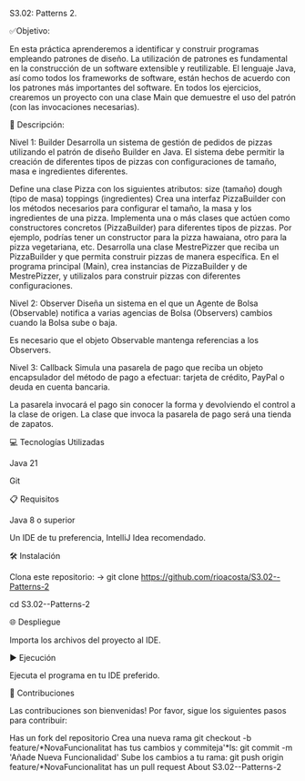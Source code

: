 
S3.02: Patterns 2.

✅Objetivo:

En esta práctica aprenderemos a identificar y construir programas empleando patrones de diseño. La utilización de patrones es fundamental en la construcción de un software extensible y reutilizable. El lenguaje Java, así como todos los frameworks de software, están hechos de acuerdo con los patrones más importantes del software. En todos los ejercicios, crearemos un proyecto con una clase Main que demuestre el uso del patrón (con las invocaciones necesarias).



📄 Descripción:

Nivel 1: Builder
Desarrolla un sistema de gestión de pedidos de pizzas utilizando el patrón de diseño Builder en Java. El sistema debe permitir la creación de diferentes tipos de pizzas con configuraciones de tamaño, masa e ingredientes diferentes.

Define una clase Pizza con los siguientes atributos:
size (tamaño)
dough (tipo de masa)
toppings (ingredientes)
Crea una interfaz PizzaBuilder con los métodos necesarios para configurar el tamaño, la masa y los ingredientes de una pizza.
Implementa una o más clases que actúen como constructores concretos (PizzaBuilder) para diferentes tipos de pizzas. Por ejemplo, podrías tener un constructor para la pizza hawaiana, otro para la pizza vegetariana, etc.
Desarrolla una clase MestrePizzer que reciba un PizzaBuilder y que permita construir pizzas de manera específica.
En el programa principal (Main), crea instancias de PizzaBuilder y de MestrePizzer, y utilizalos para construir pizzas con diferentes configuraciones.


Nivel 2: Observer
Diseña un sistema en el que un Agente de Bolsa (Observable) notifica a varias agencias de Bolsa (Observers) cambios cuando la Bolsa sube o baja.

Es necesario que el objeto Observable mantenga referencias a los Observers.


Nivel 3: Callback
Simula una pasarela de pago que reciba un objeto encapsulador del método de pago a efectuar: tarjeta de crédito, PayPal o deuda en cuenta bancaria.

La pasarela invocará el pago sin conocer la forma y devolviendo el control a la clase de origen.
La clase que invoca la pasarela de pago será una tienda de zapatos.



💻 Tecnologías Utilizadas

Java 21

Git



📋 Requisitos

Java 8 o superior

Un IDE de tu preferencia, IntelliJ Idea recomendado.



🛠️ Instalación

Clona este repositorio: -> git clone https://github.com/rioacosta/S3.02--Patterns-2

cd S3.02--Patterns-2



🌐 Despliegue

Importa los archivos del proyecto al IDE.



▶️ Ejecución

Ejecuta el programa en tu IDE preferido.



🤝 Contribuciones

Las contribuciones son bienvenidas! Por favor, sigue los siguientes pasos para contribuir:

Has un fork del repositorio Crea una nueva rama git checkout -b feature/*NovaFuncionalitat has tus cambios y commiteja'*ls: git commit -m 'Añade Nueva Funcionalidad' Sube los cambios a tu rama: git push origin feature/*NovaFuncionalitat has un pull request About S3.02--Patterns-2
